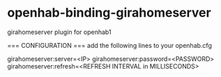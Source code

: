 # openhab-binding-girahomeserver

girahomeserver plugin for openhab1

=== CONFIGURATION ===
add the following lines to your openhab.cfg 

girahomeserver:server=\<IP\>
girahomeserver:password=\<PASSWORD\>
girahomeserver:refresh=\<REFRESH INTERVAL in MILLISECONDS\>
